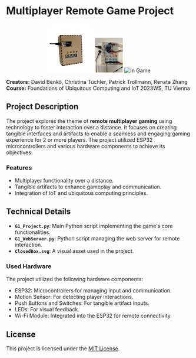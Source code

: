 # Multiplayer Remote Game Project

<p align="middle">
  <img src="esp32-start.png" alt="Start" width="25%"/> 
  <img src="esp32-setup.gif" alt="Set Up" width="15%"/> 
  <img src="esp32-ingame.png" alt="In Game" width="35%"/>
</p>

**Creators:** David Benkö, Christina Tüchler, Patrick Trollmann, Renate Zhang \
**Course:** Foundations of Ubiquitous Computing and IoT 2023WS, TU Vienna

## Project Description

The project explores the theme of **remote multiplayer gaming** using technology to foster interaction over a distance. It focuses on creating tangible interfaces and artifacts to enable a seamless and engaging gaming experience for 2 or more players. The project utilized ESP32 microcontrollers and various hardware components to achieve its objectives.

### Features
- Multiplayer functionality over a distance.
- Tangible artifacts to enhance gameplay and communication.
- Integration of IoT and ubiquitous computing principles.

## Technical Details

- **`G1_Project.py`**: Main Python script implementing the game's core functionalities.
- **`G1_WebServer.py`**: Python script managing the web server for remote interaction.
- **`ClosedBox.svg`**: A visual asset used in the project.

### Used Hardware
The project utilized the following hardware components:
- ESP32: Microcontrollers for managing input and communication.
- Motion Sensor: For detecting player interactions.
- Push Buttons and Switches: For tangible artifact inputs.
- LEDs: For visual feedback.
- Wi-Fi Module: Integrated into the ESP32 for remote connectivity.

## License

This project is licensed under the [MIT License](LICENSE).



